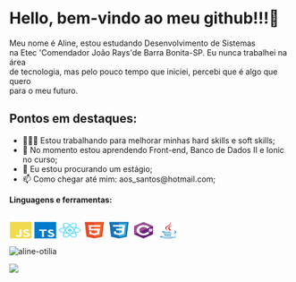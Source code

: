 # Hello, bem-vindo ao meu github!!!<g-emoji class="g-emoji" alias="wave" fallback-src="https://github.githubassets.com/images/icons/emoji/unicode/1f44b.png">👋</g-emoji></h1>

Meu nome é Aline, estou estudando Desenvolvimento de Sistemas</br>
na Etec 'Comendador João Rays'de Barra Bonita-SP. Eu nunca trabalhei na área</br>
de tecnologia, mas pelo pouco tempo que iniciei, percebi que é algo que quero</br>
para o meu futuro.

## Pontos em destaques:
<ul>
  <li> 👨🏽‍💻 Estou trabalhando para melhorar minhas hard skills e soft skills;</li>
   <li> 🌱 No momento estou aprendendo Front-end, Banco de Dados II e Ionic no curso;</li>
   <li> 🎯 Eu estou procurando um estágio;</li>
  <li>📫 Como chegar até mim: aos_santos@hotmail.com; </il>
</ul>

<p dir="auto"><strong>Linguagens e ferramentas:</strong></p>
<div dir="auto"><br>
  <a target="_blank" rel="noopener noreferrer nofollow" href="https://raw.githubusercontent.com/devicons/devicon/master/icons/javascript/javascript-plain.svg"><img align="center" alt="Js" height="30" width="40" src="https://raw.githubusercontent.com/devicons/devicon/master/icons/javascript/javascript-plain.svg" style="max-width: 100%;"></a>
  <a target="_blank" rel="noopener noreferrer nofollow" href="https://raw.githubusercontent.com/devicons/devicon/master/icons/typescript/typescript-plain.svg"><img align="center" alt="Ts" height="30" width="40" src="https://raw.githubusercontent.com/devicons/devicon/master/icons/typescript/typescript-plain.svg" style="max-width: 100%;"></a>
  <a target="_blank" rel="noopener noreferrer nofollow" href="https://raw.githubusercontent.com/devicons/devicon/master/icons/react/react-original.svg"><img align="center" alt="React" height="30" width="40" src="https://raw.githubusercontent.com/devicons/devicon/master/icons/react/react-original.svg" style="max-width: 100%;"></a>
  <a target="_blank" rel="noopener noreferrer nofollow" href="https://raw.githubusercontent.com/devicons/devicon/master/icons/html5/html5-original.svg"><img align="center" alt="HTML" height="30" width="40" src="https://raw.githubusercontent.com/devicons/devicon/master/icons/html5/html5-original.svg" style="max-width: 100%;"></a>
  <a target="_blank" rel="noopener noreferrer nofollow" href="https://raw.githubusercontent.com/devicons/devicon/master/icons/css3/css3-original.svg"><img align="center" alt="CSS" height="30" width="40" src="https://raw.githubusercontent.com/devicons/devicon/master/icons/css3/css3-original.svg" style="max-width: 100%;"></a>
  <a target="_blank" rel="noopener noreferrer nofollow" href="https://raw.githubusercontent.com/devicons/devicon/master/icons/csharp/csharp-original.svg"><img align="center" alt="Csharp" height="30" width="40" src="https://raw.githubusercontent.com/devicons/devicon/master/icons/csharp/csharp-original.svg" style="max-width: 100%;"></a>
  <a target="_blank" rel="noopener noreferrer" href="https://github.com/devicons/devicon/blob/master/icons/java/java-original.svg"><img align="center" alt="Java" height="30" width="40" src="https://github.com/devicons/devicon/raw/master/icons/java/java-original.svg" style="max-width: 100%;"></a>
</div>

</article>
 

![aline-otilia](https://media0.giphy.com/media/RbDKaczqWovIugyJmW/giphy.gif?cid=ecf05e47hqoh7pszeo9cmysgdwzjsiumyzw01odux7k10f4c&rid=giphy.gif&ct=g)


<p align = "start">      
   <img alingn="center" src="https://profile-counter.glitch.me/aline-otilia/count.svg" />
 </p>
    
